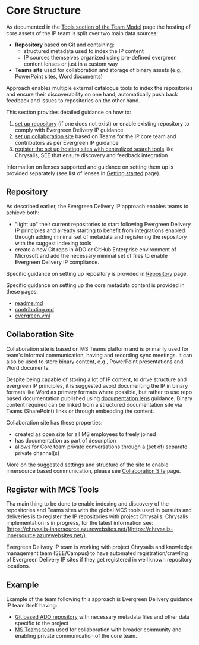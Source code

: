 # Core Structure

As documented in the [Tools section of the Team Model](../../approach/team-model.md#tools) page the hosting of core assets of the IP team is split over two main data sources:

- **Repository** based on Git and containing:
  - structured metadata used to index the IP content
  - IP sources themselves organized using pre-defined evergreen content lenses or just in a custom way
- **Teams site** used for collaboration and storage of binary assets (e.g., PowerPoint sites, Word documents)

Approach enables multiple external catalogue tools to index the repositories and ensure their discoverability on one hand, automatically push back feedback and issues to repositories on the other hand.

This section provides detailed guidance on how to:

1. [set up repository](#repository) (if one does not exist) or enable existing repository to comply with Evergreen Delivery IP guidance
2. [set up collaboration site](#collaboration-site) based on Teams for the IP core team and contributors as per Evergreen IP guidance
3. [register the set up hosting sites with centralized search tools](#register-with-mcs-tools) like Chrysalis, SEE that ensure discovery and feedback integration

Information on lenses supported and guidance on setting them up is provided separately (see list of lenses in [Getting started](../index.md) page).

## Repository

As described earlier, the Evergreen Delivery IP approach enables teams to achieve both:

- "light up" their current repositories to start following Evergreen Delivery IP principles and already starting to benefit from integrations enabled through adding minimal set of metadata and registering the repository with the suggest indexing tools
- create a new Git repo in ADO or GitHub Enterprise environment of Microsoft and add the necessary minimal set of files to enable Evergreen Delivery IP compliance.

Specific guidance on setting up repository is provided in [Repository](./repo.md) page.

Specific guidance on setting up the core metadata content is provided in these pages:

- [readme.md](readme-content.md)
- [contributing.md](contributing-content.md)
- [evergreen.yml](evergreen-ip-metadata.md)

## Collaboration Site

Collaboration site is based on MS Teams platform and is primarily used for team's informal communication, having and recording sync meetings. It can also be used to store binary content, e.g., PowerPoint presentations and Word documents.

Despite being capable of storing a lot of IP content, to drive structure and evergreen IP principles, it is suggested avoid documenting the IP in binary formats like Word as primary formats where possible, but rather to use repo based documentation published using [documentation lens](../documentation-lens/index.md) guidance. Binary content required can be linked from a structured documentation site via Teams (SharePoint) links or through embedding the content.

Collaboration site has these properties:

- created as open site for all MS employees to freely joined
- has documentation as part of description
- allows for Core team private conversations through a (set of) separate private channel(s)

More on the suggested settings and structure of the site to enable innersource based communication, please see [Collaboration Site](./collaboration-site.md) page.

## Register with MCS Tools

Tha main thing to be done to enable indexing and discovery of the repositories and Teams sites with the global MCS tools used in pursuits and deliveries is to register the IP repositories with project Chrysalis. Chrysalis implementation is in progress, for the latest information see: [https://chrysalis-innersource.azurewebsites.net/](https://chrysalis-innersource.azurewebsites.net/).

Evergreen Delivery IP team is working with project Chrysalis and knowledge management team (SEE/Campus) to have automated registration/crawling of Evergreen Delivery IP sites if they get registered in well known repository locations.

## Example

Example of the team following this approach is Evergreen Delivery guidance IP team itself having:

- [Git based ADO repository](https://dev.azure.com/evergreen-delivery-ip/docs) with necessary metadata files and other data specific to the project
- [MS Teams team](https://teams.microsoft.com/l/team/19%3a3d51464fa01345f6a79290ac257ead8c%40thread.tacv2/conversations?groupId=ef3294c6-f026-47a2-842e-1881f6f09272&tenantId=72f988bf-86f1-41af-91ab-2d7cd011db47) used for collaboration with broader community and enabling private communication of the core team.

